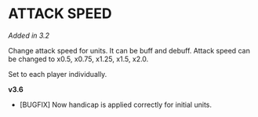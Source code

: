# ATTACK SPEED

*Added in 3.2*

Change attack speed for units. It can be buff and debuff. Attack speed can be changed to x0.5, x0.75, x1.25, x1.5, x2.0.

Set to each player individually.

**v3.6**

* [BUGFIX] Now handicap is applied correctly for initial units.
